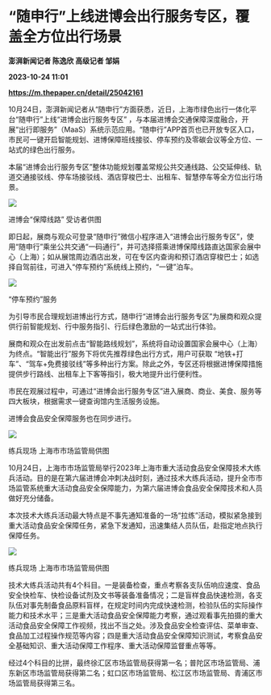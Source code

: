 # “随申行”上线进博会出行服务专区，覆盖全方位出行场景
**澎湃新闻记者 陈逸欣 高级记者 邹娟**

**2023-10-24 11:01**

**https://m.thepaper.cn/detail/25042161**

10月24日，澎湃新闻记者从“随申行”方面获悉，近日，上海市绿色出行一体化平台“随申行”上线“进博会出行服务专区” ，与本届进博会交通保障深度融合，开展“出行即服务”（MaaS）系统示范应用。“随申行”APP首页也已开放专区入口，市民可一键开启智能规划、进博保障班线接驳、停车预约及零碳会议等全方位、一站式的绿色出行服务。

本届“进博会出行服务专区”整体功能规划覆盖常规公共交通线路、公交延伸线、轨道交通接驳线、停车场接驳线、酒店穿梭巴士、出租车、智慧停车等全方位出行场景。

![](https://imagecloud.thepaper.cn/thepaper/image/275/420/785.PNG)

进博会“保障线路” 受访者供图

即日起，展商与观众可登录“随申行”微信小程序进入“进博会出行服务专区”，使用“随申行”乘坐公共交通“一码通行”，并可选择搭乘进博保障线路直达国家会展中心（上海）；如从展馆周边酒店出发，可在专区内查询和预订酒店穿梭巴士；如选择自驾前往，可进入“停车预约”系统线上预约，“一键”泊车。

![](https://imagecloud.thepaper.cn/thepaper/image/275/420/786.PNG)

“停车预约”服务

为引导市民合理规划进博出行方式，随申行“进博会出行服务专区”为展商和观众提供行前智能规划、行中服务指引、行后绿色激励的一站式出行体验。

展商和观众在出发前点击“智能路线规划”，系统将自动设置国家会展中心（上海）为终点。“智能出行”服务下将优先推荐绿色出行方式，用户可获取 “地铁+打车”、“驾车+免费接驳线”等多种出行方案。除此之外，专区还将根据进博保障措施提供步行路线、出租车上下客等指引，极大地提升出行便利性。

市民在观展过程中，可通过“进博会出行服务专区”进入展商、商业、美食、服务等四大板块，根据需求一键查询馆内生活服务设施。

进博会食品安全保障服务也在同步进行。

![](https://imagecloud.thepaper.cn/thepaper/image/275/420/253.jpg)

练兵现场 上海市市场监管局供图

10月24日，上海市市场监管局举行2023年上海市重大活动食品安全保障技术大练兵活动。目的是在第六届进博会冲刺决战时刻，通过技术大练兵活动，提升全市市场监管系统重大活动食品安全保障能力，为第六届进博会食品安全保障技术和人员做好充分储备。

本次技术大练兵活动最大特点是不事先通知准备的一场“拉练”活动，模拟紧急接到重大活动食品安全保障任务，紧急下发通知，迅速集结人员队伍，赴指定地点执行保障任务。

![](https://imagecloud.thepaper.cn/thepaper/image/275/420/252.jpg)

练兵现场 上海市市场监管局供图

技术大练兵活动共有4个科目。一是装备检查，重点考察各支队伍响应速度、食品安全快检车、快检设备试剂及文书等装备准备情况；二是盲样食品快速检测，各支队伍对事先制备食品原料盲样，在规定时间内完成快速检测，检验队伍的实际操作能力和技术水平；三是重大活动食品安全保障能力考察，通过观看事先拍摄的重大活动食品安全保障工作视频，找出不当之处。涉及食品安全检查评估、菜单审查、食品加工过程操作规范等内容；四是重大活动食品安全保障知识测试，考察食品安全基础知识、重大活动保障工作程序、重大活动保障监督重点等等。

经过4个科目的比拼，最终徐汇区市场监管局获得第一名；普陀区市场监管局、浦东新区市场监管局获得第二名；虹口区市场监管局、松江区市场监管局、青浦区市场监管局获得第三名。